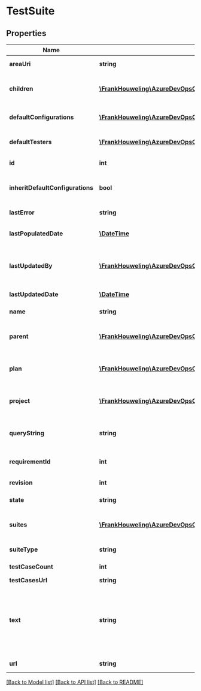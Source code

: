 # TestSuite

## Properties
Name | Type | Description | Notes
------------ | ------------- | ------------- | -------------
**areaUri** | **string** | Area uri of the test suite. | [optional] 
**children** | [**\FrankHouweling\AzureDevOpsClient\Test\Model\TestSuite[]**](TestSuite.md) | Child test suites of current test suite. | [optional] 
**defaultConfigurations** | [**\FrankHouweling\AzureDevOpsClient\Test\Model\ShallowReference[]**](ShallowReference.md) | Test suite default configuration. | [optional] 
**defaultTesters** | [**\FrankHouweling\AzureDevOpsClient\Test\Model\ShallowReference[]**](ShallowReference.md) | Test suite default testers. | [optional] 
**id** | **int** | Id of test suite. | [optional] 
**inheritDefaultConfigurations** | **bool** | Default configuration was inherited or not. | [optional] 
**lastError** | **string** | Last error for test suite. | [optional] 
**lastPopulatedDate** | [**\DateTime**](\DateTime.md) | Last populated date. | [optional] 
**lastUpdatedBy** | [**\FrankHouweling\AzureDevOpsClient\Test\Model\IdentityRef**](IdentityRef.md) | IdentityRef of user who has updated test suite recently. | [optional] 
**lastUpdatedDate** | [**\DateTime**](\DateTime.md) | Last update date. | [optional] 
**name** | **string** | Name of test suite. | [optional] 
**parent** | [**\FrankHouweling\AzureDevOpsClient\Test\Model\ShallowReference**](ShallowReference.md) | Test suite parent shallow reference. | [optional] 
**plan** | [**\FrankHouweling\AzureDevOpsClient\Test\Model\ShallowReference**](ShallowReference.md) | Test plan to which the test suite belongs. | [optional] 
**project** | [**\FrankHouweling\AzureDevOpsClient\Test\Model\ShallowReference**](ShallowReference.md) | Test suite project shallow reference. | [optional] 
**queryString** | **string** | Test suite query string, for dynamic suites. | [optional] 
**requirementId** | **int** | Test suite requirement id. | [optional] 
**revision** | **int** | Test suite revision. | [optional] 
**state** | **string** | State of test suite. | [optional] 
**suites** | [**\FrankHouweling\AzureDevOpsClient\Test\Model\ShallowReference[]**](ShallowReference.md) | List of shallow reference of suites. | [optional] 
**suiteType** | **string** | Test suite type. | [optional] 
**testCaseCount** | **int** | Test cases count. | [optional] 
**testCasesUrl** | **string** | Test case url. | [optional] 
**text** | **string** | Used in tree view. If test suite is root suite then, it is name of plan otherwise title of the suite. | [optional] 
**url** | **string** | Url of test suite. | [optional] 

[[Back to Model list]](../README.md#documentation-for-models) [[Back to API list]](../README.md#documentation-for-api-endpoints) [[Back to README]](../README.md)


